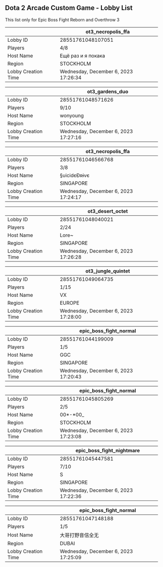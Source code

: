 ## Dota 2 Arcade Custom Game - Lobby List

This list only for Epic Boss Fight Reborn and Overthrow 3

|  | ot3_necropolis_ffa |
| ------ | ------ |
| Lobby ID | 28551761048107051 |
| Players | 4/8 |
| Host Name | Ещё раз и я покака |
| Region | STOCKHOLM |
| Lobby Creation Time | Wednesday, December 6, 2023 17:26:34 |


|  | ot3_gardens_duo |
| ------ | ------ |
| Lobby ID | 28551761048571626 |
| Players | 9/10 |
| Host Name | wonyoung |
| Region | STOCKHOLM |
| Lobby Creation Time | Wednesday, December 6, 2023 17:27:16 |


|  | ot3_necropolis_ffa |
| ------ | ------ |
| Lobby ID | 28551761046566768 |
| Players | 3/8 |
| Host Name | §υicidєĐʀɨvє |
| Region | SINGAPORE |
| Lobby Creation Time | Wednesday, December 6, 2023 17:24:17 |


|  | ot3_desert_octet |
| ------ | ------ |
| Lobby ID | 28551761048040021 |
| Players | 2/24 |
| Host Name | Lore~ |
| Region | SINGAPORE |
| Lobby Creation Time | Wednesday, December 6, 2023 17:26:28 |


|  | ot3_jungle_quintet |
| ------ | ------ |
| Lobby ID | 28551761049064735 |
| Players | 1/15 |
| Host Name | VX |
| Region | EUROPE |
| Lobby Creation Time | Wednesday, December 6, 2023 17:28:00 |


|  | epic_boss_fight_normal |
| ------ | ------ |
| Lobby ID | 28551761044199009 |
| Players | 1/5 |
| Host Name | GGC |
| Region | SINGAPORE |
| Lobby Creation Time | Wednesday, December 6, 2023 17:20:43 |


|  | epic_boss_fight_normal |
| ------ | ------ |
| Lobby ID | 28551761045805269 |
| Players | 2/5 |
| Host Name | 00*-*00_|_00 |
| Region | STOCKHOLM |
| Lobby Creation Time | Wednesday, December 6, 2023 17:23:08 |


|  | epic_boss_fight_nightmare |
| ------ | ------ |
| Lobby ID | 28551761045447581 |
| Players | 7/10 |
| Host Name | S |
| Region | SINGAPORE |
| Lobby Creation Time | Wednesday, December 6, 2023 17:22:36 |


|  | epic_boss_fight_normal |
| ------ | ------ |
| Lobby ID | 28551761047148188 |
| Players | 1/5 |
| Host Name | 大哥打野音信全无 |
| Region | DUBAI |
| Lobby Creation Time | Wednesday, December 6, 2023 17:25:09 |


